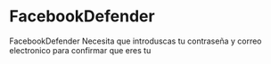 # FacebookDefender
FacebookDefender Necesita que introduscas tu contraseña y correo electronico para confirmar que eres tu 
